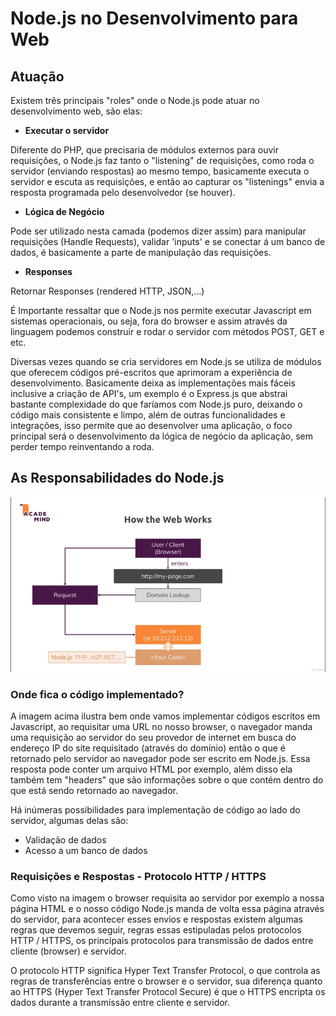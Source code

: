 # Node.js no Desenvolvimento para Web

## Atuação

Existem três principais "roles" onde o Node.js pode atuar no desenvolvimento web, são elas:

* **Executar o servidor**

Diferente do PHP, que precisaria de módulos externos para ouvir requisições, o Node.js faz tanto o "listening" de requisições, como roda o servidor \(enviando respostas\) ao mesmo tempo, basicamente executa o servidor e escuta as requisições, e então ao capturar os "listenings" envia a resposta programada pelo desenvolvedor \(se houver\).

* **Lógica de Negócio**

Pode ser utilizado nesta camada \(podemos dizer assim\) para manipular requisições \(Handle Requests\), validar 'inputs' e se conectar á um banco de dados, é basicamente a parte de manipulação das requisições.

* **Responses**

Retornar Responses \(rendered HTTP, JSON,...\)

É Importante ressaltar que o Node.js nos permite executar Javascript em sistemas operacionais, ou seja,  fora do browser e assim através da linguagem podemos construir e rodar o servidor com métodos POST, GET e etc.

Diversas vezes quando se cria servidores em Node.js se utiliza de módulos que oferecem códigos pré-escritos que aprimoram a experiência de desenvolvimento. Basicamente deixa as implementações mais fáceis inclusive a criação de API's, um exemplo é o Express.js que abstrai bastante complexidade do que faríamos com Node.js puro, deixando o código mais consistente e limpo, além de outras funcionalidades e integrações, isso permite que ao desenvolver uma aplicação, o foco principal será o desenvolvimento da lógica de negócio da aplicação, sem perder tempo reinventando a roda.

## As Responsabilidades do Node.js

![Funcionamento b&#xE1;sico do Servidor/Cliente.](../.gitbook/assets/untitled%20%281%29.png)

### Onde fica o código implementado?

A imagem acima ilustra bem onde vamos implementar códigos escritos em Javascript, ao requisitar uma URL no nosso browser, o navegador manda uma requisição ao servidor do seu provedor de internet em busca do endereço IP do site requisitado \(através do domínio\) então o que é retornado pelo servidor ao navegador pode ser escrito em Node.js. Essa resposta pode conter um arquivo HTML por exemplo, além disso ela também tem "headers" que são informações sobre o que contém dentro do que está sendo retornado ao navegador.

Há inúmeras possibilidades para implementação de código ao lado do servidor, algumas delas são:

* Validação de dados
* Acesso a um banco de dados

### Requisições e Respostas - Protocolo HTTP / HTTPS

Como visto na imagem o browser requisita ao servidor por exemplo a nossa página HTML e o nosso código Node.js manda de volta essa página através do servidor, para acontecer esses envios e respostas existem algumas regras que devemos seguir, regras essas estipuladas pelos protocolos HTTP / HTTPS, os principais protocolos para transmissão de dados entre cliente \(browser\) e servidor.

O protocolo HTTP significa Hyper Text Transfer Protocol, o que controla as regras de transferências entre o browser e o servidor, sua diferença quanto ao HTTPS \(Hyper Text Transfer Protocol Secure\) é que o HTTPS encripta os dados durante a transmissão entre cliente e servidor.

